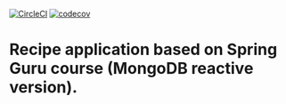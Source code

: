 [![CircleCI](https://circleci.com/gh/digid0c/spring_guru_recipe_app_mongo.svg?style=svg)](https://circleci.com/gh/digid0c/spring_guru_recipe_app_mongo)
[![codecov](https://codecov.io/gh/digid0c/spring_guru_recipe_app_mongo/branch/master/graph/badge.svg)](https://codecov.io/gh/digid0c/spring_guru_recipe_app_mongo)

# Recipe application based on Spring Guru course (MongoDB reactive version).
